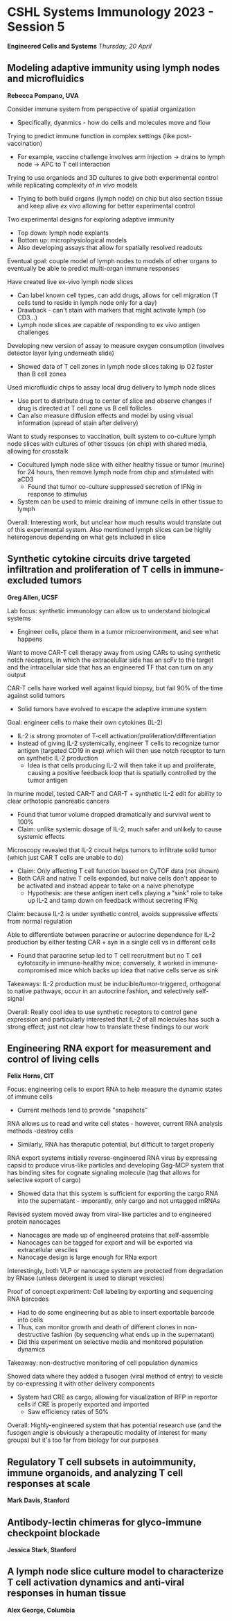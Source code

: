 # CSHL Systems Immunology 2023 - Session 5

**Engineered Cells and Systems**
*Thursday, 20 April*

## Modeling adaptive immunity using lymph nodes and microfluidics

**Rebecca Pompano, UVA**

Consider immune system from perspective of spatial organization
- Specifically, dyanmics - how do cells and molecules move and flow

Trying to predict immune function in complex settings (like post-vaccination)
- For example, vaccine challenge involves arm injection -> drains to lymph node -> APC to T cell interaction

Trying to use organiods and 3D cultures to give both experimental control while replicating complexity of _in vivo_ models
- Trying to both build organs (lymph node) on chip but also section tissue and keep alive _ex vivo_ allowing for better experimental control

Two experimental designs for exploring adaptive immunity
- Top down: lymph node explants
- Bottom up: microphysiological models
- Also developing assays that allow for spatially resolved readouts

Eventual goal: couple model of lymph nodes to models of other organs to eventually be able to predict multi-organ immune responses

Have created live ex-vivo lymph node slices
- Can label known cell types, can add drugs, allows for cell migration (T cells tend to reside in lymph node only for a day)
- Drawback - can't stain with markers that might activate lymph (so CD3...)
- Lymph node slices are capable of responding to ex vivo antigen challenges

Developing new version of assay to measure oxygen consumption (involves detector layer lying underneath slide)
- Showed data of T cell zones in lymph node slices taking ip O2 faster than B cell zones

Used microfluidic chips to assay local drug delivery to lymph node slices
- Use port to distribute drug to center of slice and observe changes if drug is directed at T cell zone vs B cell follicles
- Can also measure diffusion effects and model by using visual information (spread of stain after delivery)

Want to study responses to vaccination, built system to co-culture lymph node slices with cultures of other tissues (on chip) with shared media, allowing for crosstalk
- Cocultured lymph node slice with either healthy tissue or tumor (murine) for 24 hours, then remove lymph node from chip and stimulated with aCD3
  - Found that tumor co-culture suppressed secretion of IFNg in response to stimulus
- System can be used to mimic draining of immune cells in other tissue to lymph

Overall: Interesting work, but unclear how much results would translate out of this experimental system. Also mentioned lymph slices can be highly heterogenous depending on what gets included in slice

## Synthetic cytokine circuits drive targeted infiltration and proliferation of T cells in immune-excluded tumors

**Greg Allen, UCSF**

Lab focus: synthetic immunology can allow us to understand biological systems
- Engineer cells, place them in a tumor microenvironment, and see what happens

Want to move CAR-T cell therapy away from using CARs to using synthetic notch receptors, in which the extracelullar side has an scFv to the target and the intracellular side that has an engineered TF that can turn on any output

CAR-T cells have worked well against liquid biopsy, but fail 90% of the time against solid tumors
- Solid tumors have evolved to escape the adaptive immune system

Goal: engineer cells to make their own cytokines (IL-2)
- IL-2 is strong promoter of T-cell activation/proliferation/differentiation
- Instead of giving IL-2 systemically, engineer T cells to recognize tumor antigen (targeted CD19 in exp) which will then use notch receptor to turn on synthetic IL-2 production
  - Idea is that cells producing IL-2 will then take it up and proliferate, causing a positive feedback loop that is spatially controlled by the tumor antigen

In murine model, tested CAR-T and CAR-T + synthetic IL-2 edit for ability to clear orthotopic pancreatic cancers
- Found that tumor volume dropped dramatically and survival went to 100%
- Claim: unlike systemic dosage of IL-2, much safer and unlikely to cause systemic effects

Microscopy revealed that IL-2 circuit helps tumors to infiltrate solid tumor (which just CAR T cells are unable to do)
- Claim: Only affecting T cell function based on CyTOF data (not shown)
- Both CAR and native T cells expanded, but naive cells don't appear to be activated and instead appear to take on a naive phenotype
  - Hypothesis: are these antigen inert cells playing a "sink" role to take up IL-2 and tamp down on feedback without secreting IFNg

Claim: because IL-2 is under synthetic control, avoids suppressive effects from normal regulation

Able to differentiate between paracrine or autocrine dependence for IL-2 production by either testing CAR + syn in a single cell vs in different cells
- Found that paracrine setup led to T cell recruitment but no T cell cytotoxcity in immune-healthy mice; conversely, it worked in immune-compromised mice which backs up idea that native cells serve as sink

Takeaways: IL-2 production must be inducible/tumor-triggered, orthogonal to native pathways, occur in an autocrine fashion, and selectively self-signal

Overall: Really cool idea to use synthetic receptors to control gene expression and particularly interested that IL-2 of all molecules has such a strong effect; just not clear how to translate these findings to our work

## Engineering RNA export for measurement and control of living cells

**Felix Horns, CIT**

Focus: engineering cells to export RNA to help measure the dynamic states of immune cells
- Current methods tend to provide "snapshots"

RNA allows us to read and write cell states - however, current RNA analysis methods -destroy cells
- Similarly, RNA has theraputic potential, but difficult to target properly

RNA export systems initially reverse-engineered RNA virus by expressing capsid to produce virus-like particles and developing Gag-MCP system that has binding sites for cognate signaling molecule (tag that allows for selective export of cargo)
- Showed data that this system is sufficient for exporting the cargo RNA into the supernatant - imporantly, only cargo and not untagged mRNAs

Revised system moved away from viral-like particles and to engineered protein nanocages
- Nanocages are made up of engineered proteins that self-assemble
- Nanocages can be tagged for export and will be exported via extracellular vesciles
- Nanocage design is large enough for RNa export

Interestingly, both VLP or nanocage system are protected from degradation by RNase (unless detergent is used to disrupt vesicles)

Proof of concept experiment: Cell labeling by exporting and sequencing RNA barcodes
- Had to do some engineering but as able to insert exportable barcode into cells
- Thus, can monitor growth and death of different clones in non-destructive fashion (by sequencing what ends up in the supernatant)
- Did this experiment on selective media and monitored population dynamics

Takeaway: non-destructive monitoring of cell population dynamics

Showed data where they added a fusogen (viral method of entry) to vesicle by co-expressing it with other delivery components
- System had CRE as cargo, allowing for visualization of RFP in reportor cells if CRE is properly exported and imported
  - Saw efficiency rates of 50%

Overall: Highly-engineered system that has potential research use (and the fusogen angle is obviously a therapeutic modality of interest for many groups) but it's too far from biology for our purposes

## Regulatory T cell subsets in autoimmunity, immune organoids, and analyzing T cell responses at scale

**Mark Davis, Stanford**

## Antibody-lectin chimeras for glyco-immune checkpoint blockade

**Jessica Stark, Stanford**

## A lymph node slice culture model to characterize T cell activation dynamics and anti-viral responses in human tissue

**Alex George, Columbia**
